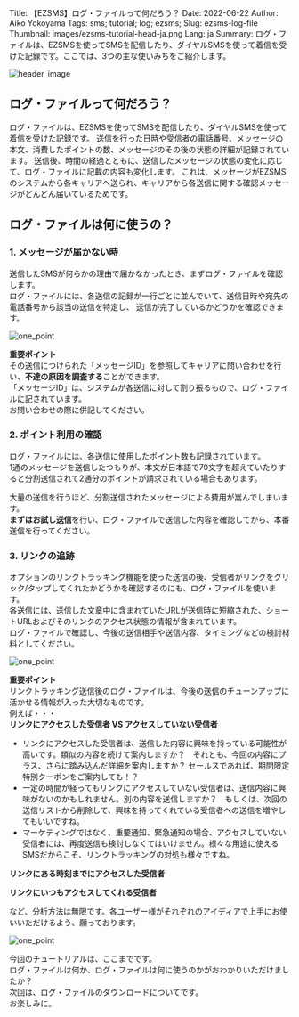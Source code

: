 Title: 【EZSMS】ログ・ファイルって何だろう？
Date: 2022-06-22
Author: Aiko Yokoyama
Tags: sms; tutorial; log; ezsms;
Slug: ezsms-log-file
Thumbnail: images/ezsms-tutorial-head-ja.png
Lang: ja
Summary: ログ・ファイルは、EZSMSを使ってSMSを配信したり、ダイヤルSMSを使って着信を受けた記録です。ここでは、3つの主な使いみちをご紹介します。

![header_image]({filename}/images/ezsms-tutorial-head-ja.png)

## ログ・ファイルって何だろう？
ログ・ファイルは、EZSMSを使ってSMSを配信したり、ダイヤルSMSを使って着信を受けた記録です。
送信を行った日時や受信者の電話番号、メッセージの本文、消費したポイントの数、メッセージのその後の状態の詳細が記録されています。
送信後、時間の経過とともに、送信したメッセージの状態の変化に応じて、ログ・ファイルに記載の内容も変化します。
これは、メッセージがEZSMSのシステムから各キャリアへ送られ、キャリアから各送信に関する確認メッセージがどんどん届いているためです。

## ログ・ファイルは何に使うの？

### 1. メッセージが届かない時
送信したSMSが何らかの理由で届かなかったとき、まずログ・ファイルを確認します。<br>
ログ・ファイルには、各送信の記録が一行ごとに並んでいて、送信日時や宛先の電話番号から該当の送信を特定し、
送信が完了しているかどうかを確認できます。<br>

![one_point]({filename}/images/ezsms-tutorial-one-point.png)

**重要ポイント** <br>
その送信につけられた「メッセージID」を参照してキャリアに問い合わせを行い、**不達の原因を調査する**ことができます。<br>
「メッセージID」は、システムが各送信に対して割り振るもので、ログ・ファイルに記されています。<br>
お問い合わせの際に併記してください。


### 2. ポイント利用の確認
ログ・ファイルには、各送信に使用したポイント数も記録されています。<br>
1通のメッセージを送信したつもりが、本文が日本語で70文字を超えていたりすると分割送信されて2通分のポイントが請求されている場合もあります。<br>

大量の送信を行うほど、分割送信されたメッセージによる費用が嵩んでしまいます。<br>
**まずはお試し送信**を行い、ログ・ファイルで送信した内容を確認してから、本番送信を行ってください。

### 3. リンクの追跡
オプションのリンクトラッキング機能を使った送信の後、受信者がリンクをクリック/タップしてくれたかどうかを確認するのにも、ログ・ファイルを使います。<br>
各送信には、送信した文章中に含まれていたURLが送信時に短縮された、ショートURLおよびそのリンクのアクセス状態の情報が含まれています。<br>
ログ・ファイルで確認し、今後の送信相手や送信内容、タイミングなどの検討材料としてください。<br>

![one_point]({filename}/images/ezsms-tutorial-one-point.png)

**重要ポイント** <br>
リンクトラッキング送信後のログ・ファイルは、今後の送信のチューンアップに活かせる情報が入った大切なものです。<br>
例えば・・・<br>
**リンクにアクセスした受信者 VS アクセスしていない受信者** <br>
* リンクにアクセスした受信者は、送信した内容に興味を持っている可能性が高いです。類似の内容を続けて案内しますか？　それとも、今回の内容にプラス、さらに踏み込んだ詳細を案内しますか？ セールスであれば、期間限定特別クーポンをご案内しても！？
* 一定の時間が経ってもリンクにアクセスしていない受信者は、送信内容に興味がないのかもしれません。別の内容を送信しますか？　もしくは、次回の送信リストから削除して、興味を持ってくれている受信者への送信を増やしてもいいですね。
* マーケティングではなく、重要通知、緊急通知の場合、アクセスしていない受信者には、再度送信も検討しなくてはいけません。様々な用途に使えるSMSだからこそ、リンクトラッキングの対処も様々ですね。

**リンクにある時刻までにアクセスした受信者**

**リンクにいつもアクセスしてくれる受信者**

など、分析方法は無限です。各ユーザー様がそれぞれのアイディアで上手にお使いいただけるよう、願っております。

![one_point]({filename}/images/ezsms-tutorial-line.png)

今回のチュートリアルは、ここまでです。<br>
ログ・ファイルは何か、ログ・ファイルは何に使うのかがおわかりいただけましたか？<br>
次回は、ログ・ファイルのダウンロードについてです。<br>
お楽しみに。

